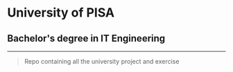 # University of PISA

## Bachelor's degree in IT Engineering

---

> Repo containing all the university project and exercise
